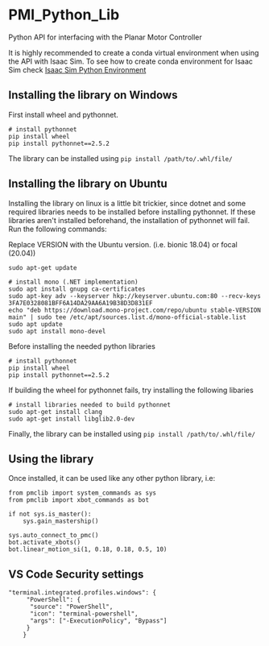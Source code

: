 # PMI_Python_Lib

Python API for interfacing with the Planar Motor Controller

It is highly recommended to create a conda virtual environment when using the API with Isaac Sim. To see how to create conda environment for Isaac Sim check [Isaac Sim Python Environment](https://docs.omniverse.nvidia.com/app_isaacsim/app_isaacsim/install_python.html)

## Installing the library on Windows
First install wheel and pythonnet.
```
# install pythonnet
pip install wheel
pip install pythonnet==2.5.2
```
The library can be installed using `pip install /path/to/.whl/file/`

## Installing the library on Ubuntu
Installing the library on linux is a little bit trickier, since dotnet and some required libraries needs to be installed before installing pythonnet. If these libraries aren't installed beforehand, the installation of pythonnet will fail. Run the following commands:

Replace VERSION with the Ubuntu version. (i.e. bionic 18.04) or focal (20.04)) 

```
sudo apt-get update

# install mono (.NET implementation)
sudo apt install gnupg ca-certificates
sudo apt-key adv --keyserver hkp://keyserver.ubuntu.com:80 --recv-keys 3FA7E0328081BFF6A14DA29AA6A19B38D3D831EF
echo "deb https://download.mono-project.com/repo/ubuntu stable-VERSION main" | sudo tee /etc/apt/sources.list.d/mono-official-stable.list
sudo apt update
sudo apt install mono-devel
```

Before installing the needed python libraries

```
# install pythonnet
pip install wheel
pip install pythonnet==2.5.2
```

If building the wheel for pythonnet fails, try installing the following libaries

```
# install libraries needed to build pythonnet
sudo apt-get install clang
sudo apt-get install libglib2.0-dev
```

Finally, the library can be installed using `pip install /path/to/.whl/file/`

## Using the library
Once installed, it can be used like any other python library, i.e:
```
from pmclib import system_commands as sys
from pmclib import xbot_commands as bot

if not sys.is_master():
    sys.gain_mastership()

sys.auto_connect_to_pmc()
bot.activate_xbots()
bot.linear_motion_si(1, 0.18, 0.18, 0.5, 10)
```

## VS Code Security settings

```
"terminal.integrated.profiles.windows": {
     "PowerShell": {
      "source": "PowerShell",
      "icon": "terminal-powershell",
      "args": ["-ExecutionPolicy", "Bypass"]
     }
    }
```
